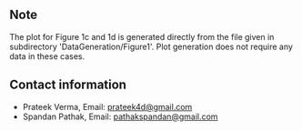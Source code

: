 ## Note ##

The plot for Figure 1c and 1d is generated directly from the file given in subdirectory 'DataGeneration/Figure1'. Plot generation does not require any data in these cases.


## Contact information ##

* Prateek Verma, Email: prateek4d@gmail.com
* Spandan Pathak, Email: pathakspandan@gmail.com